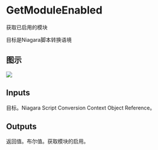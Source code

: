 # GetModuleEnabled

获取已启用的模块

目标是Niagara脚本转换语境

## 图示

![]($-20221218-19020821.png)

## Inputs

目标。Niagara Script Conversion Context Object Reference。  

## Outputs

返回值。布尔值。获取模块的启用。
